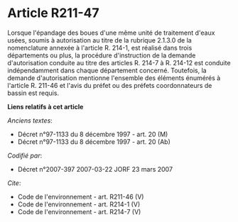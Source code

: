 # Article R211-47

Lorsque l'épandage des boues d'une même unité de traitement d'eaux usées, soumis à autorisation au titre de la rubrique
2.1.3.0 de la nomenclature annexée à l'article R. 214-1, est réalisé dans trois départements ou plus, la procédure
d'instruction de la demande d'autorisation conduite au titre des articles R. 214-7 à R. 214-12 est conduite indépendamment
dans chaque département concerné. Toutefois, la demande d'autorisation mentionne l'ensemble des éléments énumérés à l'article
R. 211-46 et l'avis du préfet ou des préfets coordonnateurs de bassin est requis.

**Liens relatifs à cet article**

_Anciens textes_:

  - Décret n°97-1133 du 8 décembre 1997 - art. 20 (M)
  - Décret n°97-1133 du 8 décembre 1997 - art. 20 (Ab)

_Codifié par_:

  - Décret n°2007-397 2007-03-22 JORF 23 mars 2007

_Cite_:

  - Code de l'environnement - art. R211-46 (V)
  - Code de l'environnement - art. R214-1 (V)
  - Code de l'environnement - art. R214-7 (V)
